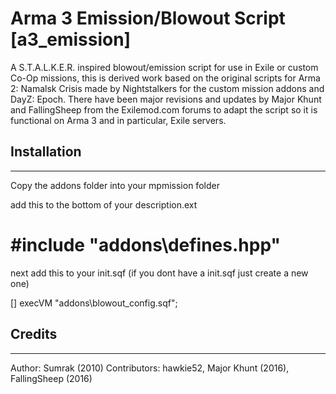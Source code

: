Arma 3 Emission/Blowout Script [a3_emission]
=============
A S.T.A.L.K.E.R. inspired blowout/emission script for use in Exile or custom Co-Op missions, this is derived work based on the original scripts for Arma 2: Namalsk Crisis made by Nightstalkers for the custom mission addons and DayZ: Epoch.
There have been major revisions and updates by Major Khunt and FallingSheep from the Exilemod.com forums to adapt the script so it is functional on Arma 3 and in particular, Exile servers.


## Installation
--------------------------
Copy the addons folder into your mpmission folder

add this to the bottom of your description.ext

#  #include "addons\defines.hpp"

next add this to your init.sqf
(if you dont have a init.sqf just create a new one)

[] execVM "addons\blowout_config.sqf";


## Credits
--------------------------
Author: Sumrak (2010)
Contributors: hawkie52, Major Khunt (2016), FallingSheep (2016)



